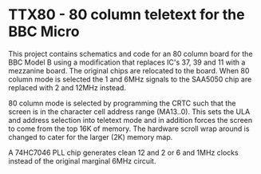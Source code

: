 # TTX80 - 80 column teletext for the BBC Micro

This project contains schematics and code for an 80 column board for the BBC
Model B using a modification that replaces IC's 37, 39 and 11 with a mezzanine 
board. The original chips are relocated to the board. When 80 column mode is
selected the 1 and 6MHz signals to the SAA5050 chip are replaced with 2 and 
12MHz instead.

80 column mode is selected by programming the CRTC such that the screen is 
in the character cell address range (MA13..0). This sets the ULA and address
selection into teletext mode and in addition forces the screen to come from
the top 16K of memory. The hardware scroll wrap around is changed to cater
for the larger (2K) memory map.

A 74HC7046 PLL chip generates clean 12 and 2 or 6 and 1MHz clocks instead of 
the original marginal 6MHz circuit. 

